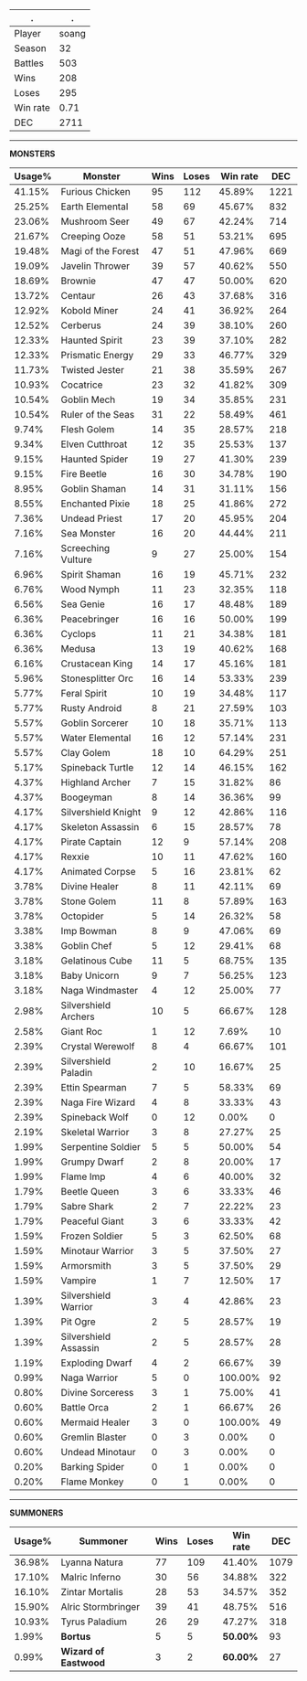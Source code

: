 .|.
|-|-
Player|soang
Season|32
Battles|503
Wins|208
Loses|295
Win rate|0.71
DEC|2711

---
**MONSTERS**

Usage%|Monster|Wins|Loses|Win rate|DEC|
-|-|-|-|-|-|
41.15%|Furious Chicken|95|112|45.89%|1221|
25.25%|Earth Elemental|58|69|45.67%|832|
23.06%|Mushroom Seer|49|67|42.24%|714|
21.67%|Creeping Ooze|58|51|53.21%|695|
19.48%|Magi of the Forest|47|51|47.96%|669|
19.09%|Javelin Thrower|39|57|40.62%|550|
18.69%|Brownie|47|47|50.00%|620|
13.72%|Centaur|26|43|37.68%|316|
12.92%|Kobold Miner|24|41|36.92%|264|
12.52%|Cerberus|24|39|38.10%|260|
12.33%|Haunted Spirit|23|39|37.10%|282|
12.33%|Prismatic Energy|29|33|46.77%|329|
11.73%|Twisted Jester|21|38|35.59%|267|
10.93%|Cocatrice|23|32|41.82%|309|
10.54%|Goblin Mech|19|34|35.85%|231|
10.54%|Ruler of the Seas|31|22|58.49%|461|
9.74%|Flesh Golem|14|35|28.57%|218|
9.34%|Elven Cutthroat|12|35|25.53%|137|
9.15%|Haunted Spider|19|27|41.30%|239|
9.15%|Fire Beetle|16|30|34.78%|190|
8.95%|Goblin Shaman|14|31|31.11%|156|
8.55%|Enchanted Pixie|18|25|41.86%|272|
7.36%|Undead Priest|17|20|45.95%|204|
7.16%|Sea Monster|16|20|44.44%|211|
7.16%|Screeching Vulture|9|27|25.00%|154|
6.96%|Spirit Shaman|16|19|45.71%|232|
6.76%|Wood Nymph|11|23|32.35%|118|
6.56%|Sea Genie|16|17|48.48%|189|
6.36%|Peacebringer|16|16|50.00%|199|
6.36%|Cyclops|11|21|34.38%|181|
6.36%|Medusa|13|19|40.62%|168|
6.16%|Crustacean King|14|17|45.16%|181|
5.96%|Stonesplitter Orc|16|14|53.33%|239|
5.77%|Feral Spirit|10|19|34.48%|117|
5.77%|Rusty Android|8|21|27.59%|103|
5.57%|Goblin Sorcerer|10|18|35.71%|113|
5.57%|Water Elemental|16|12|57.14%|231|
5.57%|Clay Golem|18|10|64.29%|251|
5.17%|Spineback Turtle|12|14|46.15%|162|
4.37%|Highland Archer|7|15|31.82%|86|
4.37%|Boogeyman|8|14|36.36%|99|
4.17%|Silvershield Knight|9|12|42.86%|116|
4.17%|Skeleton Assassin|6|15|28.57%|78|
4.17%|Pirate Captain|12|9|57.14%|208|
4.17%|Rexxie|10|11|47.62%|160|
4.17%|Animated Corpse|5|16|23.81%|62|
3.78%|Divine Healer|8|11|42.11%|69|
3.78%|Stone Golem|11|8|57.89%|163|
3.78%|Octopider|5|14|26.32%|58|
3.38%|Imp Bowman|8|9|47.06%|69|
3.38%|Goblin Chef|5|12|29.41%|68|
3.18%|Gelatinous Cube|11|5|68.75%|135|
3.18%|Baby Unicorn|9|7|56.25%|123|
3.18%|Naga Windmaster|4|12|25.00%|77|
2.98%|Silvershield Archers|10|5|66.67%|128|
2.58%|Giant Roc|1|12|7.69%|10|
2.39%|Crystal Werewolf|8|4|66.67%|101|
2.39%|Silvershield Paladin|2|10|16.67%|25|
2.39%|Ettin Spearman|7|5|58.33%|69|
2.39%|Naga Fire Wizard|4|8|33.33%|43|
2.39%|Spineback Wolf|0|12|0.00%|0|
2.19%|Skeletal Warrior|3|8|27.27%|25|
1.99%|Serpentine Soldier|5|5|50.00%|54|
1.99%|Grumpy Dwarf|2|8|20.00%|17|
1.99%|Flame Imp|4|6|40.00%|32|
1.79%|Beetle Queen|3|6|33.33%|46|
1.79%|Sabre Shark|2|7|22.22%|23|
1.79%|Peaceful Giant|3|6|33.33%|42|
1.59%|Frozen Soldier|5|3|62.50%|68|
1.59%|Minotaur Warrior|3|5|37.50%|27|
1.59%|Armorsmith|3|5|37.50%|29|
1.59%|Vampire|1|7|12.50%|17|
1.39%|Silvershield Warrior|3|4|42.86%|23|
1.39%|Pit Ogre|2|5|28.57%|19|
1.39%|Silvershield Assassin|2|5|28.57%|28|
1.19%|Exploding Dwarf|4|2|66.67%|39|
0.99%|Naga Warrior|5|0|100.00%|92|
0.80%|Divine Sorceress|3|1|75.00%|41|
0.60%|Battle Orca|2|1|66.67%|26|
0.60%|Mermaid Healer|3|0|100.00%|49|
0.60%|Gremlin Blaster|0|3|0.00%|0|
0.60%|Undead Minotaur|0|3|0.00%|0|
0.20%|Barking Spider|0|1|0.00%|0|
0.20%|Flame Monkey|0|1|0.00%|0|

---
**SUMMONERS**

Usage%|Summoner|Wins|Loses|Win rate|DEC|
-|-|-|-|-|-|
36.98%|Lyanna Natura|77|109|41.40%|1079|
17.10%|Malric Inferno|30|56|34.88%|322|
16.10%|Zintar Mortalis|28|53|34.57%|352|
15.90%|Alric Stormbringer|39|41|48.75%|516|
10.93%|Tyrus Paladium|26|29|47.27%|318|
1.99%|**Bortus**|5|5|**50.00%**|93|
0.99%|**Wizard of Eastwood**|3|2|**60.00%**|27|
